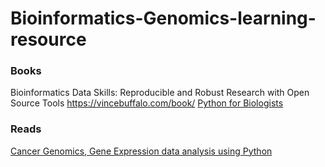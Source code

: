 # Bioinformatics-Genomics-learning-resource

### Books
Bioinformatics Data Skills: Reproducible and Robust Research with Open Source Tools https://vincebuffalo.com/book/
[Python for Biologists](https://pythonforbiologists.com/)

### Reads 

[Cancer Genomics, Gene Expression data analysis using Python](https://medium.com/adventures-in-healthcare-data/cancer-genomics-ii-exploring-biomarkers-of-liver-cancer-in-gene-expression-data-using-python-b719b519b406)

